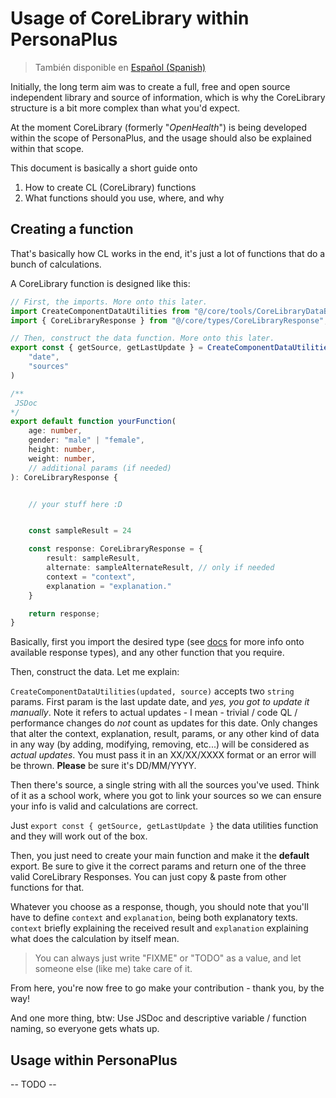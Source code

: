 # Usage of CoreLibrary within PersonaPlus

> También disponible en [Español (Spanish)](USAGE.es.md)

Initially, the long term aim was to create a full, free and open source independent library and source of information, which is why the CoreLibrary structure is a bit more complex than what you'd expect.

At the moment CoreLibrary (formerly "_OpenHealth_") is being developed within the scope of PersonaPlus, and the usage should also be explained within that scope.

This document is basically a short guide onto

1. How to create CL (CoreLibrary) functions
2. What functions should you use, where, and why

## Creating a function

That's basically how CL works in the end, it's just a lot of functions that do a bunch of calculations.

A CoreLibrary function is designed like this:

```ts
// First, the imports. More onto this later.
import CreateComponentDataUtilities from "@/core/tools/CoreLibraryDataBuilder";
import { CoreLibraryResponse } from "@/core/types/CoreLibraryResponse";

// Then, construct the data function. More onto this later.
export const { getSource, getLastUpdate } = CreateComponentDataUtilities(
    "date",
    "sources"
)

/**
 JSDoc
*/
export default function yourFunction(
    age: number,
    gender: "male" | "female",
    height: number,
    weight: number,
    // additional params (if needed)
): CoreLibraryResponse {


    // your stuff here :D


    const sampleResult = 24

    const response: CoreLibraryResponse = {
        result: sampleResult,
        alternate: sampleAlternateResult, // only if needed
        context = "context",
        explanation = "explanation."
    }

    return response;
}
```

Basically, first you import the desired type (see [docs](DOCS.md#now-how-do-functions-work) for more info onto available response types), and any other function that you require.

Then, construct the data. Let me explain:

`CreateComponentDataUtilities(updated, source)` accepts two `string` params. First param is the last update date, and _yes, you got to update it manually_. Note it refers to actual updates - I mean - trivial / code QL / performance changes do _not_ count as updates for this date. Only changes that alter the context, explanation, result, params, or any other kind of data in any way (by adding, modifying, removing, etc...) will be considered as _actual updates_. You must pass it in an XX/XX/XXXX format or an error will be thrown. **Please** be sure it's DD/MM/YYYY.

Then there's source, a single string with all the sources you've used. Think of it as a school work, where you got to link your sources so we can ensure your info is valid and calculations are correct.

Just `export const { getSource, getLastUpdate }` the data utilities function and they will work out of the box.

Then, you just need to create your main function and make it the **default** export. Be sure to give it the correct params and return one of the three valid CoreLibrary Responses. You can just copy & paste from other functions for that.

Whatever you choose as a response, though, you should note that you'll have to define `context` and `explanation`, being both explanatory texts. `context` briefly explaining the received result and `explanation` explaining what does the calculation by itself mean.
> You can always just write "FIXME" or "TODO" as a value, and let someone else (like me) take care of it.

From here, you're now free to go make your contribution - thank you, by the way!

And one more thing, btw: Use JSDoc and descriptive variable / function naming, so everyone gets whats up.

## Usage within PersonaPlus

-- TODO --
